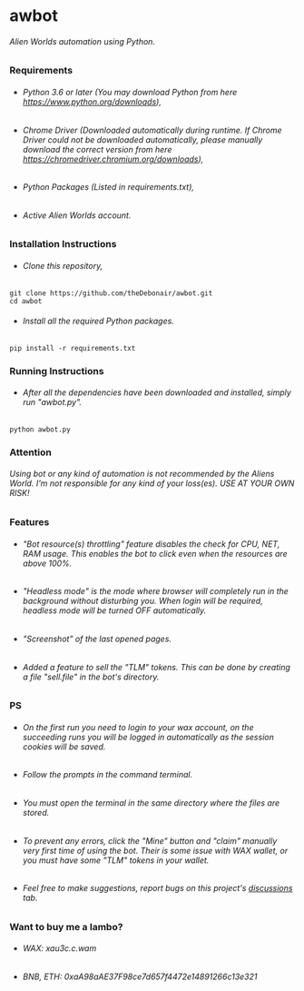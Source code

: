 # awbot
###### Alien Worlds automation using Python.

### Requirements
- ###### Python 3.6 or later (You may download Python from here https://www.python.org/downloads),
- ###### Chrome Driver (Downloaded automatically during runtime. If Chrome Driver could not be downloaded automatically, please manually download the correct version from here https://chromedriver.chromium.org/downloads),
- ###### Python Packages (Listed in requirements.txt),
- ###### Active Alien Worlds account.

### Installation Instructions
- ###### Clone this repository,
```
git clone https://github.com/theDebonair/awbot.git
cd awbot
```

- ###### Install all the required Python packages.
```
pip install -r requirements.txt
```

### Running Instructions
- ###### After all the dependencies have been downloaded and installed, simply run "awbot.py".
```
python awbot.py
```

### Attention
###### Using bot or any kind of automation is not recommended by the Aliens World. I'm not responsible for any kind of your loss(es). USE AT YOUR OWN RISK!

### Features
- ###### "Bot resource(s) throttling" feature disables the check for CPU, NET, RAM usage. This enables the bot to click even when the resources are above 100%.
- ###### "Headless mode" is the mode where browser will completely run in the background without disturbing you. When login will be required, headless mode will be turned OFF automatically.
- ###### "Screenshot" of the last opened pages.
- ###### Added a feature to sell the "TLM" tokens. This can be done by creating a file "sell.file" in the bot's directory.

### PS
- ###### On the first run you need to login to your wax account, on the succeeding runs you will be logged in automatically as the session cookies will be saved.
- ###### Follow the prompts in the command terminal.
- ###### You must open the terminal in the same directory where the files are stored.
- ###### To prevent any errors, click the "Mine" button and "claim" manually very first time of using the bot. Their is some issue with WAX wallet, or you must have some "TLM" tokens in your wallet.
- ###### Feel free to make suggestions, report bugs on this project's [discussions](https://github.com/theDebonair/awbot/discussions) tab.

### Want to buy me a lambo?
- ###### WAX: xau3c.c.wam
- ###### BNB, ETH: 0xaA98aAE37F98ce7d657f4472e14891266c13e321